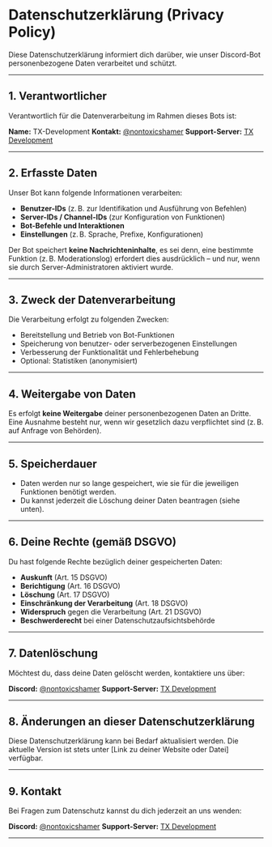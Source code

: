 # Datenschutzerklärung (Privacy Policy)

Diese Datenschutzerklärung informiert dich darüber, wie unser Discord-Bot personenbezogene Daten verarbeitet und schützt.

---

## 1. Verantwortlicher

Verantwortlich für die Datenverarbeitung im Rahmen dieses Bots ist:

**Name:** TX-Development
**Kontakt:** [@nontoxicshamer](https://discord.com/users/800387017850224660)
**Support-Server:** [TX Development](https://discord.gg/FrMsAVnXRA)

---

## 2. Erfasste Daten

Unser Bot kann folgende Informationen verarbeiten:

- **Benutzer-IDs** (z. B. zur Identifikation und Ausführung von Befehlen)
- **Server-IDs / Channel-IDs** (zur Konfiguration von Funktionen)
- **Bot-Befehle und Interaktionen**
- **Einstellungen** (z. B. Sprache, Prefixe, Konfigurationen)

Der Bot speichert **keine Nachrichteninhalte**, es sei denn, eine bestimmte Funktion (z. B. Moderationslog) erfordert dies ausdrücklich – und nur, wenn sie durch Server-Administratoren aktiviert wurde.

---

## 3. Zweck der Datenverarbeitung

Die Verarbeitung erfolgt zu folgenden Zwecken:

- Bereitstellung und Betrieb von Bot-Funktionen
- Speicherung von benutzer- oder serverbezogenen Einstellungen
- Verbesserung der Funktionalität und Fehlerbehebung
- Optional: Statistiken (anonymisiert)

---

## 4. Weitergabe von Daten

Es erfolgt **keine Weitergabe** deiner personenbezogenen Daten an Dritte.  
Eine Ausnahme besteht nur, wenn wir gesetzlich dazu verpflichtet sind (z. B. auf Anfrage von Behörden).

---

## 5. Speicherdauer

- Daten werden nur so lange gespeichert, wie sie für die jeweiligen Funktionen benötigt werden.
- Du kannst jederzeit die Löschung deiner Daten beantragen (siehe unten).

---

## 6. Deine Rechte (gemäß DSGVO)

Du hast folgende Rechte bezüglich deiner gespeicherten Daten:

- **Auskunft** (Art. 15 DSGVO)
- **Berichtigung** (Art. 16 DSGVO)
- **Löschung** (Art. 17 DSGVO)
- **Einschränkung der Verarbeitung** (Art. 18 DSGVO)
- **Widerspruch** gegen die Verarbeitung (Art. 21 DSGVO)
- **Beschwerderecht** bei einer Datenschutzaufsichtsbehörde

---

## 7. Datenlöschung

Möchtest du, dass deine Daten gelöscht werden, kontaktiere uns über:

**Discord:** [@nontoxicshamer](https://discord.com/users/800387017850224660)
**Support-Server:** [TX Development](https://discord.gg/FrMsAVnXRA)

---

## 8. Änderungen an dieser Datenschutzerklärung

Diese Datenschutzerklärung kann bei Bedarf aktualisiert werden.
Die aktuelle Version ist stets unter [Link zu deiner Website oder Datei] verfügbar.

---

## 9. Kontakt

Bei Fragen zum Datenschutz kannst du dich jederzeit an uns wenden:

**Discord:** [@nontoxicshamer](https://discord.com/users/800387017850224660)
**Support-Server:** [TX Development](https://discord.gg/FrMsAVnXRA)

---
